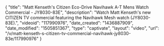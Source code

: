 {
    "title": "Matt Kenseth's Citizen Eco-Drive Navihawk A-T Mens Watch Commercial - JY8030-83E",
    "description": "Watch  Matt Kenseth's new CITIZEN TV commercial featuring the Navihawk Mesh watch (JY8030-83E).",
    "videoid": "117990976",
    "date_created": "1436887909",
    "date_modified": "1505851367",
    "type": "captivate",
    "layout": "video",
    "url": "\/v\/matt-kenseth-s-citizen-tv-commercial-navihawk-jy8030-83e\/117990976"
}